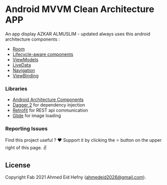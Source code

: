 Android MVVM Clean Architecture APP
===================================

An app display AZKAR ALMUSLIM  - updated always
uses this android architecture components :

- [Room](https://developer.android.com/topic/libraries/architecture/room)
- [Lifecycle-aware components](https://developer.android.com/topic/libraries/architecture/lifecycle)
- [ViewModels](https://developer.android.com/topic/libraries/architecture/viewmodel)
- [LiveData](https://developer.android.com/topic/libraries/architecture/livedata)
- [Navigation](https://developer.android.com/topic/libraries/architecture/navigation/)
- [ViewBinding](https://developer.android.com/topic/libraries/view-binding)


### Libraries
* [Android Architecture Components][arch]
* [Dagger 2][dagger2] for dependency injection
* [Retrofit][retrofit] for REST api communication
* [Glide][glide] for image loading

[arch]: https://developer.android.com/arch
[dagger2]: https://google.github.io/dagger
[retrofit]: http://square.github.io/retrofit
[glide]: https://github.com/bumptech/glide


### Reporting Issues

Find this project useful ? ❤️
Support it by clicking the ⭐ button on the upper right of this page. ✌️

License
-------

Copyright Fab 2021 Ahmed Eid Hefny (ahmedeid2026@gmail.com).

